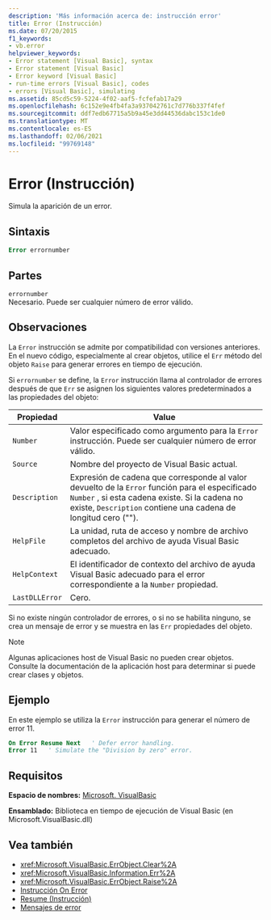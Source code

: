 ```yaml
---
description: 'Más información acerca de: instrucción error'
title: Error (Instrucción)
ms.date: 07/20/2015
f1_keywords:
- vb.error
helpviewer_keywords:
- Error statement [Visual Basic], syntax
- Error statement [Visual Basic]
- Error keyword [Visual Basic]
- run-time errors [Visual Basic], codes
- errors [Visual Basic], simulating
ms.assetid: 85cd5c59-5224-4f02-aaf5-fcfefab17a29
ms.openlocfilehash: 6c152e9e4fb4fa3a937042761c7d776b337f4fef
ms.sourcegitcommit: ddf7edb67715a5b9a45e3dd44536dabc153c1de0
ms.translationtype: MT
ms.contentlocale: es-ES
ms.lasthandoff: 02/06/2021
ms.locfileid: "99769148"
---
```

# <a name="error-statement"></a>Error (Instrucción)

Simula la aparición de un error.  
  
## <a name="syntax"></a>Sintaxis  
  
```vb  
Error errornumber  
```  
  
## <a name="parts"></a>Partes  

 `errornumber`  
 Necesario. Puede ser cualquier número de error válido.  
  
## <a name="remarks"></a>Observaciones  

 La `Error` instrucción se admite por compatibilidad con versiones anteriores. En el nuevo código, especialmente al crear objetos, utilice el `Err` método del objeto `Raise` para generar errores en tiempo de ejecución.  
  
 Si `errornumber` se define, la `Error` instrucción llama al controlador de errores después de que `Err` se asignen los siguientes valores predeterminados a las propiedades del objeto:  
  
|Propiedad|Value|  
|--------------|-----------|  
|`Number`|Valor especificado como argumento para la `Error` instrucción. Puede ser cualquier número de error válido.|  
|`Source`|Nombre del proyecto de Visual Basic actual.|  
|`Description`|Expresión de cadena que corresponde al valor devuelto de la `Error` función para el especificado `Number` , si esta cadena existe. Si la cadena no existe, `Description` contiene una cadena de longitud cero ("").|  
|`HelpFile`|La unidad, ruta de acceso y nombre de archivo completos del archivo de ayuda Visual Basic adecuado.|  
|`HelpContext`|El identificador de contexto del archivo de ayuda Visual Basic adecuado para el error correspondiente a la `Number` propiedad.|  
|`LastDLLError`|Cero.|  
  
 Si no existe ningún controlador de errores, o si no se habilita ninguno, se crea un mensaje de error y se muestra en las `Err` propiedades del objeto.  
  
> [!NOTE]
> Algunas aplicaciones host de Visual Basic no pueden crear objetos. Consulte la documentación de la aplicación host para determinar si puede crear clases y objetos.  
  
## <a name="example"></a>Ejemplo  

 En este ejemplo se utiliza la `Error` instrucción para generar el número de error 11.  
  
```vb  
On Error Resume Next   ' Defer error handling.  
Error 11   ' Simulate the "Division by zero" error.  
```  
  
## <a name="requirements"></a>Requisitos  

 **Espacio de nombres:** [Microsoft. VisualBasic](../runtime-library-members.md)  
  
 **Ensamblado:** Biblioteca en tiempo de ejecución de Visual Basic (en Microsoft.VisualBasic.dll)  
  
## <a name="see-also"></a>Vea también

- <xref:Microsoft.VisualBasic.ErrObject.Clear%2A>
- <xref:Microsoft.VisualBasic.Information.Err%2A>
- <xref:Microsoft.VisualBasic.ErrObject.Raise%2A>
- [Instrucción On Error](on-error-statement.md)
- [Resume (Instrucción)](resume-statement.md)
- [Mensajes de error](../error-messages/index.md)
